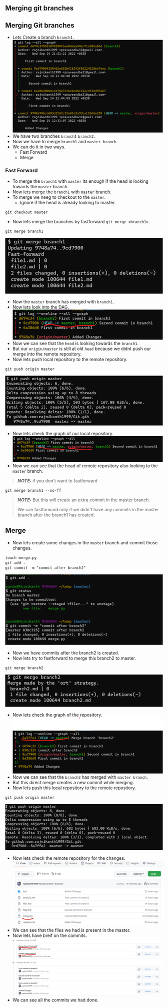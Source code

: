 Merging git branches
--------------------------
## Merging Git branches
* Lets Create a branch `branch1`.
![preview](./Images/github30.png)
* We have two branches `branch1` `branch2`.
* Now we have to merge `branch1` and `master branch`.
* We can do it in two ways.
  * Fast Forward
  * Merge 
### Fast Forward
* To merge the `branch1` with `master` its enough if the head is looking towards the `master` branch.
* Now lets merge the `branch1` with `master` branch.
* To merge we neeg to checkout to the `master`.
  * Ignore if the head is already looking to master.
```
git checkout master
```
* Now lets merge the branches by fastforward `git merge <branch1>`.
```
git merge branch1
```
![preview](./Images/github31.png)
* Now the `master` branch has merged with `branch1`.
* Now lets look into the DAG.
![preview](./Images/github32.png)
* Now we can see that the `head` is looking towards the `branch1`.
* But our `origin/master` is still at old `head` because we didnt push our merge into the remote repository.
* Now lets push local repository to the remote repository.
```
git push origin master
```
![preview](./Images/github33.png)
* Now lets check the graph of our local repository.
![preview](./Images/github34.png)
* Now we can see that the head of remote repository also looking to the `master` branch.
> **_NOTE:_** if you don't want to fastforward
```
git merge branch1 --no-ff
```
> **_NOTE:_** But this will create an extra commit in the master branch.
> 
> We can fastforward only if we didn't have any commits in the master branch after the branch1 has created.

## Merge
* Now lets create some changes in the `master` branch and commit those changes.
```
touch merge.py
git add .
git commit -m "commit after branch2"
```
![preview](./Images/github35.png)
* Now we have commits after the branch2 is created.
* Now lets try to fastforward to merge this branch2 to master.
```
git merge branch2
```
![preview](./Images/github36.png)
* Now lets check the graph of the repository.
![preview](./Images/github37.png)
* Now we can see that the `branch2` has merged with `master branch`.
* But this direct merge creates a new commit while merging.
* Now lets push this local repository to the remote repository.
```
git push origin master
```
![preview](./Images/github38.png)
* Now lets check the remote repository for the changes.
![preview](./Images/github39.png)
* We can see that the files we had is present in the master.
* Now lets have breif on the commits.
![preview](./Images/github40.png)
* We can see all the commits we had done.